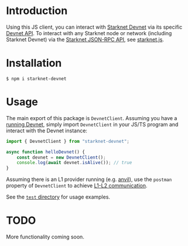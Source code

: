 # Introduction

Using this JS client, you can interact with [Starknet Devnet](https://github.com/0xSpaceShard/starknet-devnet-rs/) via its specific [Devnet API](https://0xspaceshard.github.io/starknet-devnet-rs/docs/api#devnet-api). To interact with any Starknet node or network (including Starknet Devnet) via the [Starknet JSON-RPC API](https://0xspaceshard.github.io/starknet-devnet-rs/docs/api#starknet-api), see [starknet.js](https://www.starknetjs.com/).

# Installation

```
$ npm i starknet-devnet
```

# Usage

The main export of this package is `DevnetClient`. Assuming you have a [running Devnet](https://0xspaceshard.github.io/starknet-devnet-rs/docs/category/running), simply import `DevnetClient` in your JS/TS program and interact with the Devnet instance:

```typescript
import { DevnetClient } from "starknet-devnet";

async function helloDevnet() {
    const devnet = new DevnetClient();
    console.log(await devnet.isAlive()); // true
}
```

Assuming there is an L1 provider running (e.g. [anvil](https://github.com/foundry-rs/foundry/tree/master/crates/anvil)), use the `postman` property of `DevnetClient` to achieve [L1-L2 communication](https://0xspaceshard.github.io/starknet-devnet-rs/docs/postman).

See the [`test` directory](https://github.com/0xSpaceShard/starknet-devnet-js/tree/master/test) for usage examples.

# TODO

More functionality coming soon.
